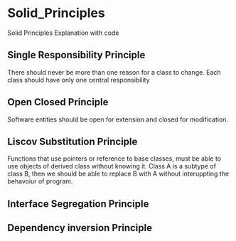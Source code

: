 # Solid_Principles
Solid Principles Explanation with code

## Single Responsibility Principle
There should never be more than one reason for a class to change. Each class should have only one central responsibility
## Open Closed Principle
Software entities should be open for extension and closed for modification.
## Liscov Substitution Principle
Functions that use pointers or reference to base classes, must be able to use objects of derived class without knowing it.
Class A is a subtype of class B, then we should be able to replace B with A without interuppting the behavoiur of program.
## Interface Segregation Principle
## Dependency inversion Principle
